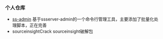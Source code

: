 ### 个人仓库
* [ss-admin](/ss-admin/README.md)
  基于ssserver-admin的一个命令行管理工具，主要添加了批量化处理脚本，正在完善
* sourceinsightCrack
  sourceinsight破解包
